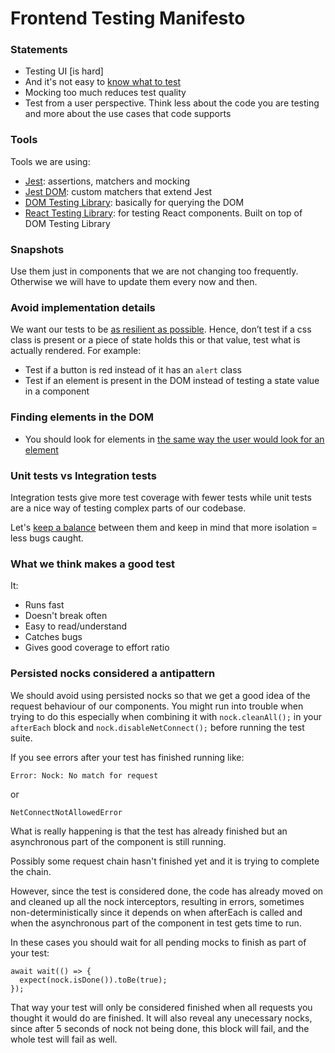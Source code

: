 # Frontend Testing Manifesto

### Statements

- Testing UI [is hard]
- And it's not easy to [know what to test](https://twitter.com/dan_abramov/status/1197901310982590464)
- Mocking too much reduces test quality
- Test from a user perspective. Think less about the code you are testing and more about the use cases that code supports

### Tools

Tools we are using:

- [Jest](https://jestjs.io/en/): assertions, matchers and mocking
- [Jest DOM](https://github.com/testing-library/jest-dom#table-of-contents): custom matchers that extend Jest
- [DOM Testing Library](https://testing-library.com/docs/dom-testing-library/cheatsheet): basically for querying the DOM
- [React Testing Library](https://testing-library.com/docs/react-testing-library/cheatsheet): for testing React components. Built on top of DOM Testing Library

### Snapshots

Use them just in components that we are not changing too frequently. Otherwise we will have to update them every now and then.

### Avoid implementation details

We want our tests to be [as resilient as possible](https://twitter.com/dan_abramov/status/1151842775417151489). Hence, don’t test if a css class is present or a piece of state holds this or that value, test what is actually rendered. For example:

- Test if a button is red instead of it has an `alert` class
- Test if an element is present in the DOM instead of testing a state value in a component

### Finding elements in the DOM
- You should look for elements in [the same way the user would look for an element](https://testing-library.com/docs/guide-which-query)

### Unit tests vs Integration tests

Integration tests give more test coverage with fewer tests while unit tests are a nice way of testing complex parts of our codebase.

Let's [keep a balance](https://twitter.com/rauchg/status/807626710350839808?lang=en) between them and keep in mind that more isolation = less bugs caught.

### What we think makes a good test

It:

- Runs fast
- Doesn't break often
- Easy to read/understand
- Catches bugs
- Gives good coverage to effort ratio


### Persisted nocks considered a antipattern

We should avoid using persisted nocks so that we get a good idea of the request
behaviour of our components. You might run into trouble when trying to do this
especially when combining it with `nock.cleanAll();` in your `afterEach` block and `nock.disableNetConnect();` before running the test suite.

If you see errors after your test has finished running like:

```
Error: Nock: No match for request
```

or

```
NetConnectNotAllowedError
```

What is really happening is that the test has already finished but an asynchronous
part of the component is still running.

Possibly some request chain hasn't finished yet and it is trying to complete the chain.

However, since the test is considered done, the code has already moved on and
cleaned up all the nock interceptors, resulting in errors, sometimes non-deterministically
since it depends on when afterEach is called and when the asynchronous part of
the component in test gets time to run.

In these cases you should wait for all pending mocks to finish as part of your
test:

```
await wait(() => {
  expect(nock.isDone()).toBe(true);
});
```

That way your test will only be considered finished when all requests you thought
it would do are finished. It will also reveal any unecessary nocks, since after
5 seconds of nock not being done, this block will fail, and the whole test will
fail as well.
